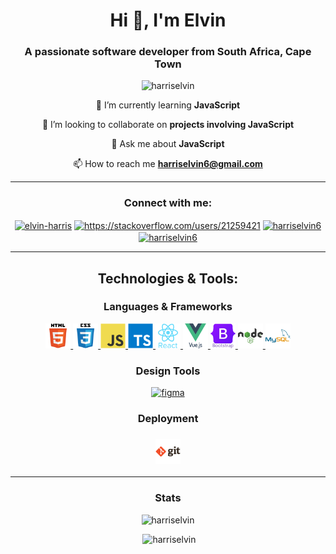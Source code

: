 <div align="center">
<h1>Hi 👋, I'm Elvin</h1>
<h3>A passionate software developer from South Africa, Cape Town</h3>

<p> <img src="https://komarev.com/ghpvc/?username=harriselvin&label=Profile%20views&color=0e75b6&style=flat" alt="harriselvin" /> </p>

 🌱 I’m currently learning **JavaScript**

 👯 I’m looking to collaborate on **projects involving JavaScript**

 💬 Ask me about **JavaScript**

📫 How to reach me **harriselvin6@gmail.com**

<hr>

<h3>Connect with me:</h3>
<p>
<a href="https://linkedin.com/in/elvin-harris" target="_blank"><img align="center" src="https://raw.githubusercontent.com/rahuldkjain/github-profile-readme-generator/master/src/images/icons/Social/linked-in-alt.svg" alt="elvin-harris" height="30" width="40" /></a>
<a href="https://stackoverflow.com/users/https://stackoverflow.com/users/21259421" target="_blank"><img align="center" src="https://raw.githubusercontent.com/rahuldkjain/github-profile-readme-generator/master/src/images/icons/Social/stack-overflow.svg" alt="https://stackoverflow.com/users/21259421" height="30" width="40" /></a>
<a href="https://instagram.com/harriselvin6" target="_blank"><img align="center" src="https://raw.githubusercontent.com/rahuldkjain/github-profile-readme-generator/master/src/images/icons/Social/instagram.svg" alt="harriselvin6" height="30" width="40" /></a>
<a href="https://twitter.com/harriselvin6" target="_blank"><img align="center" src="https://raw.githubusercontent.com/rahuldkjain/github-profile-readme-generator/master/src/images/icons/Social/twitter.svg" alt="harriselvin6" height="30" width="40" /></a>
</p>

<hr>

<h2>Technologies & Tools:</h2>
<h3>Languages & Frameworks</h3>

<p>
<a href="https://www.w3.org/html/" target="_blank" rel="noreferrer"> <img src="https://raw.githubusercontent.com/devicons/devicon/master/icons/html5/html5-original-wordmark.svg" alt="html5" width="40" height="40"/> </a>
<a href="https://www.w3schools.com/css/" target="_blank" rel="noreferrer"> <img src="https://raw.githubusercontent.com/devicons/devicon/master/icons/css3/css3-original-wordmark.svg" alt="css3" width="40" height="40"/> </a>
<a href="https://developer.mozilla.org/en-US/docs/Web/JavaScript" target="_blank" rel="noreferrer"> <img src="https://raw.githubusercontent.com/devicons/devicon/master/icons/javascript/javascript-original.svg" alt="javascript" width="40" height="40"/> </a>
<a href="https://www.typescriptlang.org" target="_blank" rel="noreferrer"> <img src="https://raw.githubusercontent.com/devicons/devicon/master/icons/typescript/typescript-original.svg" alt="typescript" width="40" height="40"/> </a>
<a href="https://reactjs.org/" target="_blank" rel="noreferrer"> <img src="https://raw.githubusercontent.com/devicons/devicon/master/icons/react/react-original-wordmark.svg" alt="react" width="40" height="40"/> </a>
<a href="https://vuejs.org/" target="_blank" rel="noreferrer"> <img src="https://raw.githubusercontent.com/devicons/devicon/master/icons/vuejs/vuejs-original-wordmark.svg" alt="react" width="40" height="40"/> </a>
<a href="https://getbootstrap.com/" rel="noreferrer" target="_blank"> <img src="https://raw.githubusercontent.com/devicons/devicon/master/icons/bootstrap/bootstrap-original-wordmark.svg" alt="bootstrap" width="40" loading="lazy"/> </a>
<a href="https://nodejs.org" target="_blank" rel="noreferrer"> <img src="https://raw.githubusercontent.com/devicons/devicon/master/icons/nodejs/nodejs-original-wordmark.svg" alt="nodejs" width="40" height="40"/> </a>
<a href="https://www.mysql.com" target="_blank" rel="noreferrer"> <img src="https://raw.githubusercontent.com/devicons/devicon/master/icons/mysql/mysql-original-wordmark.svg" alt="mysql" width="40" height="40"/> </a>
</p>

<p>
<h3>Design Tools</h3>
<a href="https://www.figma.com/" target="_blank" rel="noreferrer"> <img src="https://www.vectorlogo.zone/logos/figma/figma-icon.svg" alt="figma" width="40" height="40"/> </a> 
</p>

<p>
<h3>Deployment<h3>
 <a href="https://git-scm.com/" target="_blank" rel="noreferrer"> <img src="https://raw.githubusercontent.com/devicons/devicon/master/icons/git/git-original-wordmark.svg" alt="nodejs" width="40" height="40"/></a>
</p>

<hr>

<h3>Stats</h3>

<p><img src="https://github-readme-stats.vercel.app/api/top-langs?username=harriselvin&show_icons=true&locale=en&layout=compact" alt="harriselvin" /></p>

<p>&nbsp;<img src="https://github-readme-stats.vercel.app/api?username=harriselvin&show_icons=true&locale=en" alt="harriselvin" /></p>

</div>

<!---
harriselvin/harriselvin is a ✨ special ✨ repository because its `README.md` (this file) appears on your GitHub profile.
You can click the Preview link to take a look at your changes.
--->
